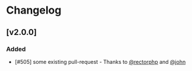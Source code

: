 # Changelog

## [v2.0.0]

### Added

- [#505] some existing pull-request - Thanks to [@rectorphp] and [@john]

[@john]: https://github.com/john
[@rectorphp]: https://github.com/rectorphp